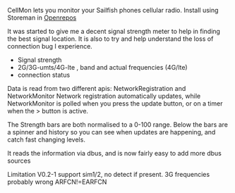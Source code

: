 CellMon lets you monitor your Sailfish phones cellular radio. Install using Storeman in [Openrepos](https://openrepos.net/content/crun/cellmon)

It was started to give me a decent signal strength meter to help in finding the best signal location. 
It is also to try and help understand the loss of connection bug I experience.

- Signal strength
- 2G/3G-umts/4G-lte , band and actual frequencies (4G/lte)
- connection status

Data is read from two different apis: NetworkRegistration and NetworkMonitor
Network registration automatically updates, while NetworkMonitor is polled when you press the update button, or on a timer when the > button is active.

The Strength bars are both normalised to a 0-100 range.
Below the bars are a spinner and history so you can see when updates are happening, and catch fast changing levels.

It reads the information via dbus, and is now fairly easy to add more dbus sources

Limitation V0.2-1 support sim1/2, no detect if present.  3G frequencies probably wrong ARFCN!=EARFCN
